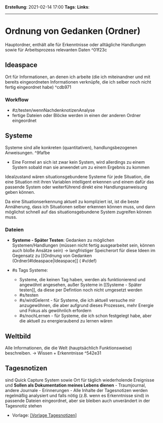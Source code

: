 **Erstellung**: 2021-02-14  17:00
**Tags**:
**Links**:

---
# Ordnung von Gedanken (Ordner)
 
 Hauptordner, enthält alle für Erkenntnisse oder alltägliche Handlungen sowie für Arbeitsprozess relevanten Daten ^01f23c
 
## Ideaspace
Ort für Informationen, an denen ich arbeite (die ich miteinandner und mit bereits eingeordneten Informationen verknüpfe, die ich selber noch nicht fertig eingeordnet habe) ^cdb971

### Workflow
- #z/testen/wennNachdenknotizenAnalyse
- fertige Dateien oder Blöcke werden in einen der anderen Ordner eingeordnet

## Systeme
 
 Systeme sind alle konkreten (quantitativen), handlungsbezogenen Anweisungen. ^9fafbe
 - Eine Formel an sich ist zwar kein System, wird allerdings zu einem System sobald man sie anwendet um zu einem Ergebnis zu kommen

 Idealzustand wären situationsgebundene Systeme für jede Situation, die eine Situation mit ihren Variablen intelligent erkennen und einem dafür das passende System oder weiterführend direkt eine Handlungsanweisung geben können.
 
 Da eine Situationserkennung aktuell zu kompliziert ist, ist die beste Annäherung, dass ich Situationen selber erkennen können muss, und dann möglichst schnell auf das situationsgebundene System zugreifen können muss.
 
 ### Dateien
 - **Systeme - Später Testen**: Gedanken zu möglichen Systemen/Handlungen (müssen nicht fertig ausgearbeitet sein, können auch bloße Ansätze sein) -> langfristiger Speicherort für diese Ideen im Gegensatz zu [[Ordnung von Gedanken (Ordner)#Ideaspace|Ideaspace]] ( #v/def)

- \#s Tags Systeme:
	- Systeme, die keinen Tag haben, werden als funktionierend und angewöhnt angesehen, außer Systeme in [[Systeme - Später testen]], da diese per Defintion noch nicht umgesetzt werden
	-  \#s/testen
	- \#s/wirdGelernt - für Systeme, die ich aktuell versuche mir anzugewöhnen, die aber aufgrund dieses Prozesses, mehr Energie und Fokus als gewöhnlich erfordern
	- \#s/nochLernen - für Systeme, die ich schon festgelegt habe, aber die aktuell zu energieraubend zu lernen wären

## Weltbild
Alle Informationen, die die Welt (hauptsächlich Funktionsweise) beschreiben.
-> Wissen + Erkenntnisse ^542e31

## Tagesnotizen
sind Quick Capture System sowie Ort für täglich wiederholende Ereignisse und **Sollen als Dokumentation meines Lebens dienen**
		- Traumjournal, andere Journale
		- Erinnerungen
	- Alle Inhalte der Tagesnotizen werden regelmäßig analysiert und falls nötig (z.B. wenn es Erkenntnisse sind) in passende Dateien eingeordnet, aber sie bleiben auch unverändert in der Tagesnotiz stehen
- Vorlage: [[Vorlage Tagesnotizen]]( #v/zinf )